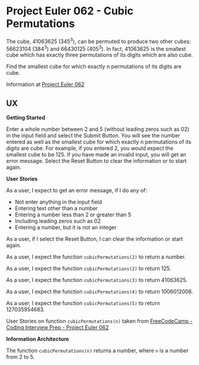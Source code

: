 # Project Euler 062 - Cubic Permutations

The cube, 41063625 (345<sup>3</sup>), can be permuted to produce two other cubes: 56623104 (384<sup>3</sup>) and 66430125 (405<sup>3</sup>).  In fact, 41063625 is the smallest cube which has exactly three permutations of its digits which are also cube.

Find the smallest cube for which exactly n permutations of its digits are cube.

Information at [Project Euler 062](https://projecteuler.net/problem=62)

## UX

**Getting Started**

Enter a whole number between 2 and 5 (without leading zeros such as 02) in the input field and select the Submit Button.  You will see the number entered as well as the smallest cube for which exactly n permutations of its digits are cube.  For example, if you entered 2, you would expect the smallest cube to be 125.  If you have made an invalid input, you will get an error message.  Select the Reset Button to clear the information or to start again.

**User Stories**

As a user, I expect to get an error message, if I do any of:

- Not enter anything in the input field
- Entering text other than a number
- Entering a number less than 2 or greater than 5
- Including leading zeros such as 02
- Entering a number, but it is not an integer

As a user, if I select the Reset Button, I can clear the information or start again.

As a user, I expect the function `cubicPermutations(2)` to return a number.

As a user, I expect the function `cubicPermutations(2)` to return 125.

As a user, I expect the function `cubicPermutations(3)` to return 41063625.

As a user, I expect the function `cubicPermutations(4)` to return 1006012008.

As a user, I expect the function `cubicPermutations(5)` to return 127035954683.

User Stories on function `cubicPermutations(n)` taken from [FreeCodeCamp - Coding Interview Prep - Project Euler 062](https://www.freecodecamp.org/learn/coding-interview-prep/project-euler/problem-62-cubic-permutations)

**Information Architecture**

The function `cubicPermutations(n)` returns a number, where `n` is a number from 2 to 5.

